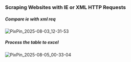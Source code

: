 ### Scraping Websites with IE or XML HTTP Requests

##### Compare ie with xml req

![PixPin_2025-08-03_12-31-53](C:\Users\13198\Documents\GitHub\Excel-VBA\images\PixPin_2025-08-03_12-31-53.PNG)

##### Process the table to excel

![PixPin_2025-08-05_00-33-04](C:\Users\13198\Documents\GitHub\Excel-VBA\images\PixPin_2025-08-05_00-33-04.PNG)